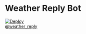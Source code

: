 # Weather Reply Bot
[![Deploy](https://www.herokucdn.com/deploy/button.png)](https://heroku.com/deploy)  
[@weather_reply](https://twitter.com/weather_reply)  
